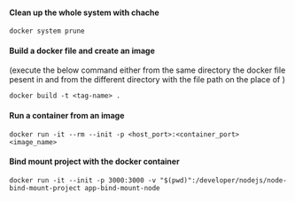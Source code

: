 #### Clean up the whole system with chache 
``` docker system prune  ```   
#### Build a docker file and create an image 
(execute the below command either from the same directory the docker file pesent in and from the different directory with the file path on the place of )

``` docker build -t <tag-name> . ``` 
#### Run a container from an image   
``` docker run -it --rm --init -p <host_port>:<container_port> <image_name> ``` 

#### Bind mount project with the docker container
```
docker run -it --init -p 3000:3000 -v "$(pwd)":/developer/nodejs/node-bind-mount-project app-bind-mount-node
```